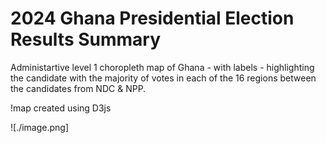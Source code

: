 # 2024 Ghana Presidential Election Results Summary

Administartive level 1 choropleth map of Ghana - with labels - highlighting the candidate with the majority of votes in each of the 16 regions between the candidates from NDC & NPP.

!map created using D3js

![./image.png]